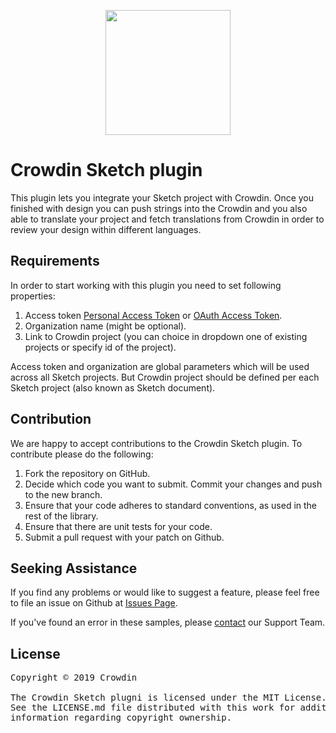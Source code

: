 [<p align='center'><img src='https://support.crowdin.com/assets/logos/crowdin-dark-symbol.png' data-canonical-src='https://support.crowdin.com/assets/logos/crowdin-dark-symbol.png' width='200' height='200' align='center'/></p>](https://crowdin.com)

# Crowdin Sketch plugin

This plugin lets you integrate your Sketch project with Crowdin. Once you finished with design you can push strings into the Crowdin and you also able to translate your project and fetch translations from Crowdin in order to review your design within different languages.

## Requirements

In order to start working with this plugin you need to set following properties:

1. Access token [Personal Access Token](https://support.crowdin.com/enterprise/personal-access-tokens/#creating-a-personal-access-token) or [OAuth Access Token](https://support.crowdin.com/enterprise/authorizing-oauth-apps/#make-requests-to-the-api-with-the-access-token-returned).
2. Organization name (might be optional).
3. Link to Crowdin project (you can choice in dropdown one of existing projects or specify id of the project).

Access token and organization are global parameters which will be used across all Sketch projects. But Crowdin project should be defined per each Sketch project (also known as Sketch document).

## Contribution

We are happy to accept contributions to the Crowdin Sketch plugin. To contribute please do the following:

1. Fork the repository on GitHub.
2. Decide which code you want to submit. Commit your changes and push to the new branch.
3. Ensure that your code adheres to standard conventions, as used in the rest of the library.
4. Ensure that there are unit tests for your code.
5. Submit a pull request with your patch on Github.

## Seeking Assistance

If you find any problems or would like to suggest a feature, please feel free to file an issue on Github at [Issues Page](https://github.com/crowdin/sketch-crowdin/issues).

If you've found an error in these samples, please [contact](https://crowdin.com/contacts) our Support Team.

## License

<pre>
Copyright © 2019 Crowdin

The Crowdin Sketch plugni is licensed under the MIT License.
See the LICENSE.md file distributed with this work for additional
information regarding copyright ownership.
</pre>